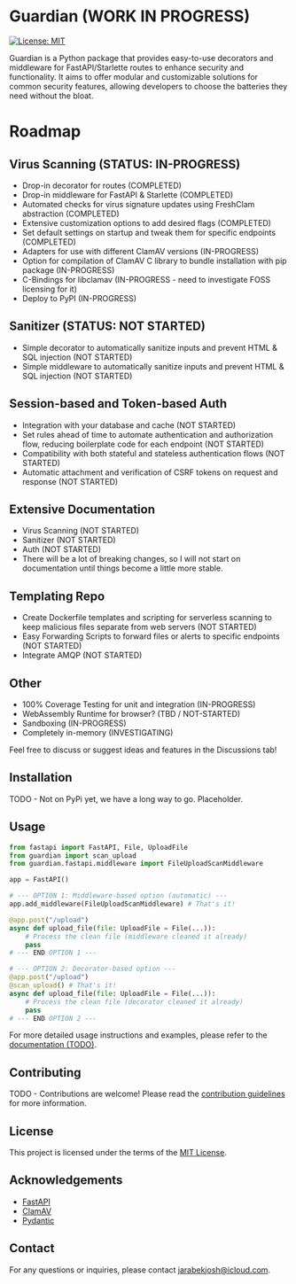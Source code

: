 # Guardian (WORK IN PROGRESS)

[![License: MIT](https://img.shields.io/badge/License-MIT-yellow.svg)](https://opensource.org/licenses/MIT)

Guardian is a Python package that provides easy-to-use decorators and middleware for FastAPI/Starlette routes to enhance security and functionality. It aims to offer modular and customizable solutions for common security features, allowing developers to choose the batteries they need without the bloat.

# Roadmap

## Virus Scanning (STATUS: IN-PROGRESS)

- Drop-in decorator for routes (COMPLETED)
- Drop-in middleware for FastAPI & Starlette (COMPLETED)
- Automated checks for virus signature updates using FreshClam abstraction (COMPLETED)
- Extensive customization options to add desired flags (COMPLETED)
- Set default settings on startup and tweak them for specific endpoints (COMPLETED)
- Adapters for use with different ClamAV versions (IN-PROGRESS)
- Option for compilation of ClamAV C library to bundle installation with pip package (IN-PROGRESS)
- C-Bindings for libclamav (IN-PROGRESS - need to investigate FOSS licensing for it)
- Deploy to PyPI (IN-PROGRESS)

## Sanitizer (STATUS: NOT STARTED)
- Simple decorator to automatically sanitize inputs and prevent HTML & SQL injection (NOT STARTED)
- Simple middleware to automatically sanitize inputs and prevent HTML & SQL injection (NOT STARTED)

## Session-based and Token-based Auth
- Integration with your database and cache (NOT STARTED)
- Set rules ahead of time to automate authentication and authorization flow, reducing boilerplate code for each endpoint (NOT STARTED)
- Compatibility with both stateful and stateless authentication flows (NOT STARTED)
- Automatic attachment and verification of CSRF tokens on request and response (NOT STARTED)

## Extensive Documentation
- Virus Scanning (NOT STARTED)
- Sanitizer (NOT STARTED)
- Auth (NOT STARTED)
- There will be a lot of breaking changes, so I will not start on documentation until things become a little more stable.

## Templating Repo
- Create Dockerfile templates and scripting for serverless scanning to keep malicious files separate from web servers (NOT STARTED)
- Easy Forwarding Scripts to forward files or alerts to specific endpoints (NOT STARTED)
- Integrate AMQP (NOT STARTED)

## Other
- 100% Coverage Testing for unit and integration (IN-PROGRESS)
- WebAssembly Runtime for browser? (TBD / NOT-STARTED)
- Sandboxing (IN-PROGRESS)
- Completely in-memory (INVESTIGATING)

Feel free to discuss or suggest ideas and features in the Discussions tab!

## Installation
TODO - Not on PyPi yet, we have a long way to go. Placeholder.

## Usage

```python
from fastapi import FastAPI, File, UploadFile
from guardian import scan_upload
from guardian.fastapi.middleware import FileUploadScanMiddleware

app = FastAPI()

# --- OPTION 1: Middleware-based option (automatic) ---
app.add_middleware(FileUploadScanMiddleware) # That's it!

@app.post("/upload")
async def upload_file(file: UploadFile = File(...)):
    # Process the clean file (middleware cleaned it already)
    pass
# --- END OPTION 1 ---

# --- OPTION 2: Decorator-based option ---
@app.post("/upload")
@scan_upload() # That's it!
async def upload_file(file: UploadFile = File(...)):
    # Process the clean file (decorator cleaned it already)
    pass
# --- END OPTION 2 ---
```

For more detailed usage instructions and examples, please refer to the [documentation (TODO)](google.com).

## Contributing

TODO - Contributions are welcome! Please read the [contribution guidelines](CONTRIBUTING.md) for more information.

## License

This project is licensed under the terms of the [MIT License](LICENSE).

## Acknowledgements

- [FastAPI](https://fastapi.tiangolo.com/)
- [ClamAV](https://www.clamav.net/)
- [Pydantic](https://pydantic-docs.helpmanual.io/)

## Contact

For any questions or inquiries, please contact [jarabekjosh@icloud.com](mailto:jarabekjosh@icloud.com).